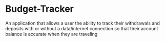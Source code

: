 # Budget-Tracker

An application that allows a user the ability to track their withdrawals and deposits with or without a data/internet connection so that their account balance is accurate when they are traveling 

